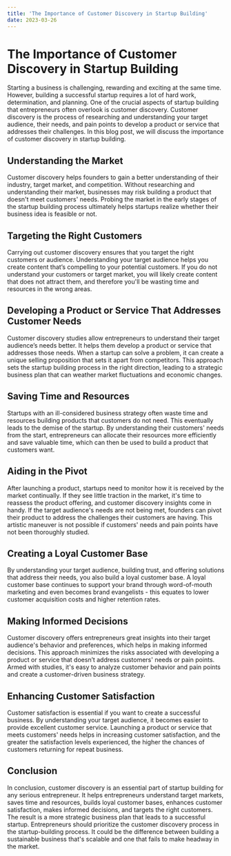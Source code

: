 ```yaml
---
title: 'The Importance of Customer Discovery in Startup Building'
date: 2023-03-26
---
```


# The Importance of Customer Discovery in Startup Building

Starting a business is challenging, rewarding and exciting at the same time. However, building a successful startup requires a lot of hard work, determination, and planning. One of the crucial aspects of startup building that entrepreneurs often overlook is customer discovery. Customer discovery is the process of researching and understanding your target audience, their needs, and pain points to develop a product or service that addresses their challenges. In this blog post, we will discuss the importance of customer discovery in startup building.

## Understanding the Market

Customer discovery helps founders to gain a better understanding of their industry, target market, and competition. Without researching and understanding their market, businesses may risk building a product that doesn't meet customers' needs. Probing the market in the early stages of the startup building process ultimately helps startups realize whether their business idea is feasible or not.

## Targeting the Right Customers

Carrying out customer discovery ensures that you target the right customers or audience. Understanding your target audience helps you create content that’s compelling to your potential customers. If you do not understand your customers or target market, you will likely create content that does not attract them, and therefore you'll be wasting time and resources in the wrong areas.

## Developing a Product or Service That Addresses Customer Needs

Customer discovery studies allow entrepreneurs to understand their target audience’s needs better. It helps them develop a product or service that addresses those needs. When a startup can solve a problem, it can create a unique selling proposition that sets it apart from competitors. This approach sets the startup building process in the right direction, leading to a strategic business plan that can weather market fluctuations and economic changes.

## Saving Time and Resources

Startups with an ill-considered business strategy often waste time and resources building products that customers do not need. This eventually leads to the demise of the startup. By understanding their customers' needs from the start, entrepreneurs can allocate their resources more efficiently and save valuable time, which can then be used to build a product that customers want.

## Aiding in the Pivot

After launching a product, startups need to monitor how it is received by the market continually. If they see little traction in the market, it's time to reassess the product offering, and customer discovery insights come in handy. If the target audience's needs are not being met, founders can pivot their product to address the challenges their customers are having. This artistic maneuver is not possible if customers' needs and pain points have not been thoroughly studied.

## Creating a Loyal Customer Base

By understanding your target audience, building trust, and offering solutions that address their needs, you also build a loyal customer base. A loyal customer base continues to support your brand through word-of-mouth marketing and even becomes brand evangelists - this equates to lower customer acquisition costs and higher retention rates.

## Making Informed Decisions

Customer discovery offers entrepreneurs great insights into their target audience's behavior and preferences, which helps in making informed decisions. This approach minimizes the risks associated with developing a product or service that doesn’t address customers' needs or pain points. Armed with studies, it's easy to analyze customer behavior and pain points and create a customer-driven business strategy.

## Enhancing Customer Satisfaction

Customer satisfaction is essential if you want to create a successful business. By understanding your target audience, it becomes easier to provide excellent customer service. Launching a product or service that meets customers' needs helps in increasing customer satisfaction, and the greater the satisfaction levels experienced, the higher the chances of customers returning for repeat business.

## Conclusion

In conclusion, customer discovery is an essential part of startup building for any serious entrepreneur. It helps entrepreneurs understand target markets, saves time and resources, builds loyal customer bases, enhances customer satisfaction, makes informed decisions, and targets the right customers. The result is a more strategic business plan that leads to a successful startup. Entrepreneurs should prioritize the customer discovery process in the startup-building process. It could be the difference between building a sustainable business that's scalable and one that fails to make headway in the market.
